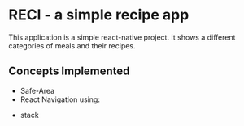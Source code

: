 # RECI - a simple recipe app
This application is a simple react-native project.
It shows a different categories of meals and their recipes.

## Concepts Implemented
* Safe-Area
* React Navigation using:
- stack